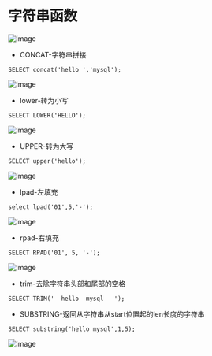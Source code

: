 # 字符串函数
![image](https://github.com/user-attachments/assets/232d895e-7980-4e3f-9c0a-7075c30eb7a2)

* CONCAT-字符串拼接
```
SELECT concat('hello ','mysql');
```
![image](https://github.com/user-attachments/assets/36afc0a0-10fe-4102-a152-3e6e103584a9)

* lower-转为小写
```
SELECT LOWER('HELLO');
```
![image](https://github.com/user-attachments/assets/5e5f0624-a2cf-4845-8082-5682e4b31a3e)

* UPPER-转为大写
```
SELECT upper('hello');
```
![image](https://github.com/user-attachments/assets/838dcc60-07cb-4827-9af1-50401343bb06)

* lpad-左填充
```
select lpad('01',5,'-');
```
![image](https://github.com/user-attachments/assets/0d1c4959-2789-411b-9857-a2f504317448)

* rpad-右填充
```
SELECT RPAD('01', 5, '-');
```
![image](https://github.com/user-attachments/assets/25d6f953-0267-448a-93cd-07b7936c473c)

* trim-去除字符串头部和尾部的空格
```
SELECT TRIM('  hello  mysql   ');
```

* SUBSTRING-返回从字符串从start位置起的len长度的字符串
```
SELECT substring('hello mysql',1,5);
```
![image](https://github.com/user-attachments/assets/e46c7319-76ae-480f-9a45-d3e25dc3701e)
